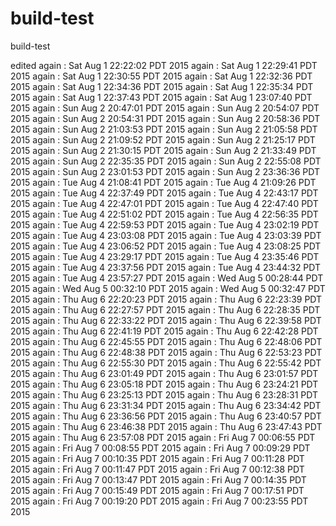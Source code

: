 # build-test
build-test

edited
again : Sat Aug  1 22:22:02 PDT 2015
again : Sat Aug  1 22:29:41 PDT 2015
again : Sat Aug  1 22:30:55 PDT 2015
again : Sat Aug  1 22:32:36 PDT 2015
again : Sat Aug  1 22:34:36 PDT 2015
again : Sat Aug  1 22:35:34 PDT 2015
again : Sat Aug  1 22:37:43 PDT 2015
again : Sat Aug  1 23:07:40 PDT 2015
again : Sun Aug  2 20:47:01 PDT 2015
again : Sun Aug  2 20:54:07 PDT 2015
again : Sun Aug  2 20:54:31 PDT 2015
again : Sun Aug  2 20:58:36 PDT 2015
again : Sun Aug  2 21:03:53 PDT 2015
again : Sun Aug  2 21:05:58 PDT 2015
again : Sun Aug  2 21:09:52 PDT 2015
again : Sun Aug  2 21:25:17 PDT 2015
again : Sun Aug  2 21:30:15 PDT 2015
again : Sun Aug  2 21:33:49 PDT 2015
again : Sun Aug  2 22:35:35 PDT 2015
again : Sun Aug  2 22:55:08 PDT 2015
again : Sun Aug  2 23:01:53 PDT 2015
again : Sun Aug  2 23:36:36 PDT 2015
again : Tue Aug  4 21:08:41 PDT 2015
again : Tue Aug  4 21:09:26 PDT 2015
again : Tue Aug  4 22:37:49 PDT 2015
again : Tue Aug  4 22:43:17 PDT 2015
again : Tue Aug  4 22:47:01 PDT 2015
again : Tue Aug  4 22:47:40 PDT 2015
again : Tue Aug  4 22:51:02 PDT 2015
again : Tue Aug  4 22:56:35 PDT 2015
again : Tue Aug  4 22:59:53 PDT 2015
again : Tue Aug  4 23:02:19 PDT 2015
again : Tue Aug  4 23:03:08 PDT 2015
again : Tue Aug  4 23:03:39 PDT 2015
again : Tue Aug  4 23:06:52 PDT 2015
again : Tue Aug  4 23:08:25 PDT 2015
again : Tue Aug  4 23:29:17 PDT 2015
again : Tue Aug  4 23:35:46 PDT 2015
again : Tue Aug  4 23:37:56 PDT 2015
again : Tue Aug  4 23:44:32 PDT 2015
again : Tue Aug  4 23:57:27 PDT 2015
again : Wed Aug  5 00:28:44 PDT 2015
again : Wed Aug  5 00:32:10 PDT 2015
again : Wed Aug  5 00:32:47 PDT 2015
again : Thu Aug  6 22:20:23 PDT 2015
again : Thu Aug  6 22:23:39 PDT 2015
again : Thu Aug  6 22:27:57 PDT 2015
again : Thu Aug  6 22:28:35 PDT 2015
again : Thu Aug  6 22:33:22 PDT 2015
again : Thu Aug  6 22:39:58 PDT 2015
again : Thu Aug  6 22:41:19 PDT 2015
again : Thu Aug  6 22:42:28 PDT 2015
again : Thu Aug  6 22:45:55 PDT 2015
again : Thu Aug  6 22:48:06 PDT 2015
again : Thu Aug  6 22:48:38 PDT 2015
again : Thu Aug  6 22:53:23 PDT 2015
again : Thu Aug  6 22:55:30 PDT 2015
again : Thu Aug  6 22:55:42 PDT 2015
again : Thu Aug  6 23:01:49 PDT 2015
again : Thu Aug  6 23:01:57 PDT 2015
again : Thu Aug  6 23:05:18 PDT 2015
again : Thu Aug  6 23:24:21 PDT 2015
again : Thu Aug  6 23:25:13 PDT 2015
again : Thu Aug  6 23:28:31 PDT 2015
again : Thu Aug  6 23:31:34 PDT 2015
again : Thu Aug  6 23:34:42 PDT 2015
again : Thu Aug  6 23:36:56 PDT 2015
again : Thu Aug  6 23:40:57 PDT 2015
again : Thu Aug  6 23:46:38 PDT 2015
again : Thu Aug  6 23:47:43 PDT 2015
again : Thu Aug  6 23:57:08 PDT 2015
again : Fri Aug  7 00:06:55 PDT 2015
again : Fri Aug  7 00:08:55 PDT 2015
again : Fri Aug  7 00:09:29 PDT 2015
again : Fri Aug  7 00:10:35 PDT 2015
again : Fri Aug  7 00:11:28 PDT 2015
again : Fri Aug  7 00:11:47 PDT 2015
again : Fri Aug  7 00:12:38 PDT 2015
again : Fri Aug  7 00:13:47 PDT 2015
again : Fri Aug  7 00:14:35 PDT 2015
again : Fri Aug  7 00:15:49 PDT 2015
again : Fri Aug  7 00:17:51 PDT 2015
again : Fri Aug  7 00:19:20 PDT 2015
again : Fri Aug  7 00:23:55 PDT 2015
